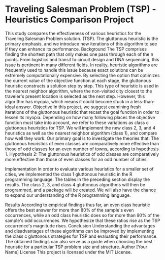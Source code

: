 # Traveling Salesman Problem (TSP) - Heuristics Comparison Project
This study compares the effectiveness of various heuristics for the Traveling Salesman Problem solution. (TSP). The gluttonous heuristic is the primary emphasis, and we introduce new iterations of this algorithm to see if they can enhance its performance.
Background
The TSP comprises finding the shortest path that only makes one pass through each of the n points. From logistics and transit to circuit design and DNA sequencing, this issue is pertinent in many different fields. In reality, heuristic algorithms are frequently used to handle this issue because exact solutions can be extremely computationally expensive.
By selecting the option that optimizes the current value of the objective function at each stage, the gluttonous heuristic constructs a solution step by step. This type of heuristic is used in the nearest neighbor algorithm, where the non-visited city closest to the traveler's present location is selected as the next step. However, this algorithm has myopia, which means it could become stuck in a less-than-ideal answer.
Objective
In this project, we suggest examining fresh iterations of the gluttonous heuristic that recast the goal function in order to lessen its myopia. Depending on how many following places the objective function must take into account, we refer to these variations as class c gluttonous heuristics for TSP. We will implement the new class 2, 3, and 4 heuristics as well as the nearest neighbor algorithm (class 1), and compare how well they work.
Our primary goal is to investigate the theories that:
The gluttonous heuristics of even classes are comparatively more effective than those of odd classes for an even number of towns, according to hypothesis 1.
Hypothesis 2: The gluttonous heuristics of odd classes are comparatively more effective than those of even classes for an odd number of cities.

Implementation
In order to evaluate various heuristics for a smaller set of cities, we implemented the class 1 gluttonous heuristic in the R programming language. The tables in the preceding section display the results.
The class 2, 3, and class 4 gluttonous algorithms will then be programmed, and a package will be created. We will also have the chance to expand our understanding of the R programming language.

Results
According to empirical findings thus far, an even class heuristic offers the best answer for more than 80% of the sample's even occurrences, while an odd class heuristic does so for more than 60% of the sample's odd occurrences. We hypothesize that these ratios rise as the TSP occurrence's magnitude rises.
Conclusion
Understanding the advantages and disadvantages of these algorithms can be improved by implementing the class c gluttonous strategies for TSP and evaluating their performance. The obtained findings can also serve as a guide when choosing the best heuristic for a particular TSP problem size and structure.
Author
[Your Name]
License
This project is licensed under the MIT License.
